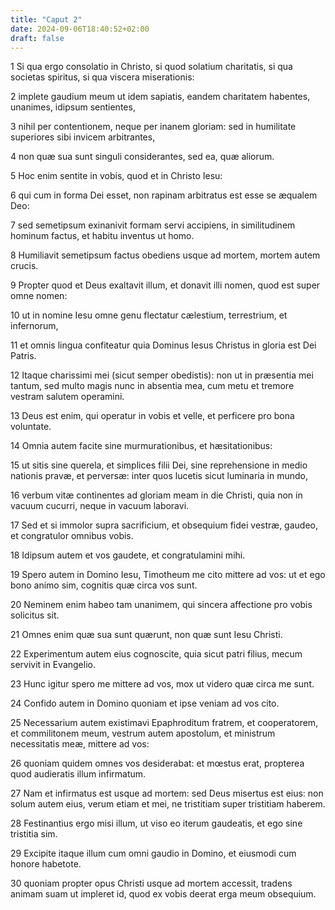 ```yaml
---
title: "Caput 2"
date: 2024-09-06T18:40:52+02:00
draft: false
---
```




1 Si qua ergo consolatio in Christo, si quod solatium charitatis, si qua societas spiritus, si qua viscera miserationis:

2 implete gaudium meum ut idem sapiatis, eandem charitatem habentes, unanimes, idipsum sentientes,

3 nihil per contentionem, neque per inanem gloriam: sed in humilitate superiores sibi invicem arbitrantes,

4 non quæ sua sunt singuli considerantes, sed ea, quæ aliorum.

5 Hoc enim sentite in vobis, quod et in Christo Iesu:

6 qui cum in forma Dei esset, non rapinam arbitratus est esse se æqualem Deo:

7 sed semetipsum exinanivit formam servi accipiens, in similitudinem hominum factus, et habitu inventus ut homo.

8 Humiliavit semetipsum factus obediens usque ad mortem, mortem autem crucis.

9 Propter quod et Deus exaltavit illum, et donavit illi nomen, quod est super omne nomen:

10 ut in nomine Iesu omne genu flectatur cælestium, terrestrium, et infernorum,

11 et omnis lingua confiteatur quia Dominus Iesus Christus in gloria est Dei Patris.

12 Itaque charissimi mei (sicut semper obedistis): non ut in præsentia mei tantum, sed multo magis nunc in absentia mea, cum metu et tremore vestram salutem operamini.

13 Deus est enim, qui operatur in vobis et velle, et perficere pro bona voluntate.

14 Omnia autem facite sine murmurationibus, et hæsitationibus:

15 ut sitis sine querela, et simplices filii Dei, sine reprehensione in medio nationis pravæ, et perversæ: inter quos lucetis sicut luminaria in mundo,

16 verbum vitæ continentes ad gloriam meam in die Christi, quia non in vacuum cucurri, neque in vacuum laboravi.

17 Sed et si immolor supra sacrificium, et obsequium fidei vestræ, gaudeo, et congratulor omnibus vobis.

18 Idipsum autem et vos gaudete, et congratulamini mihi.

19 Spero autem in Domino Iesu, Timotheum me cito mittere ad vos: ut et ego bono animo sim, cognitis quæ circa vos sunt.

20 Neminem enim habeo tam unanimem, qui sincera affectione pro vobis solicitus sit.

21 Omnes enim quæ sua sunt quærunt, non quæ sunt Iesu Christi.

22 Experimentum autem eius cognoscite, quia sicut patri filius, mecum servivit in Evangelio.

23 Hunc igitur spero me mittere ad vos, mox ut videro quæ circa me sunt.

24 Confido autem in Domino quoniam et ipse veniam ad vos cito.

25 Necessarium autem existimavi Epaphroditum fratrem, et cooperatorem, et commilitonem meum, vestrum autem apostolum, et ministrum necessitatis meæ, mittere ad vos:

26 quoniam quidem omnes vos desiderabat: et mœstus erat, propterea quod audieratis illum infirmatum.

27 Nam et infirmatus est usque ad mortem: sed Deus misertus est eius: non solum autem eius, verum etiam et mei, ne tristitiam super tristitiam haberem.

28 Festinantius ergo misi illum, ut viso eo iterum gaudeatis, et ego sine tristitia sim.

29 Excipite itaque illum cum omni gaudio in Domino, et eiusmodi cum honore habetote.

30 quoniam propter opus Christi usque ad mortem accessit, tradens animam suam ut impleret id, quod ex vobis deerat erga meum obsequium.

